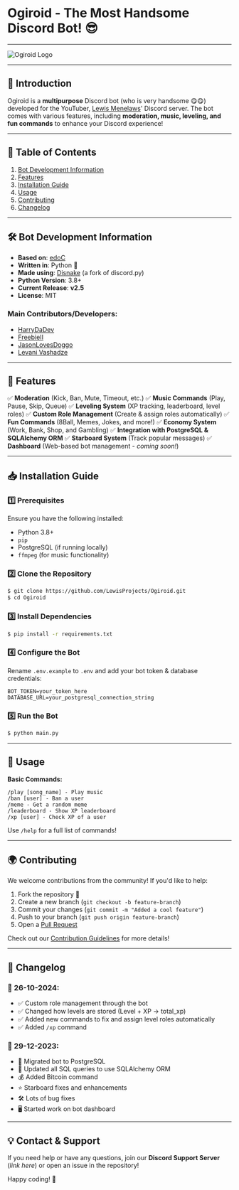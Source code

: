 # Ogiroid - The Most Handsome Discord Bot! 😎

---

![Ogiroid Logo](https://cdn.discordapp.com/avatars/984802008403959879/7016c34bd6bce62f9b0f2534f8918c49.webp?size=160)

---

## **📌 Introduction**
Ogiroid is a **multipurpose** Discord bot (who is very handsome 😋😋) developed for the YouTuber, [Lewis Menelaws](https://www.youtube.com/c/CodingwithLewis)' Discord server. The bot comes with various features, including **moderation, music, leveling, and fun commands** to enhance your Discord experience!

---

## **📖 Table of Contents**
1. [Bot Development Information](#-bot-development-information)
2. [Features](#-features)
3. [Installation Guide](#-installation-guide)
4. [Usage](#-usage)
5. [Contributing](#-contributing)
6. [Changelog](#-changelog)

---

## **🛠 Bot Development Information**
- **Based on**: [edoC](https://github.com/jasonlovesdoggo/edoc)
- **Written in**: Python 🐍
- **Made using**: [Disnake](https://disnake.dev/) (a fork of discord.py)
- **Python Version**: 3.8+
- **Current Release**: **v2.5**
- **License**: MIT

### **Main Contributors/Developers:**
- [HarryDaDev](https://github.com/ImmaHarry)
- [FreebieII](https://github.com/FreebieII)
- [JasonLovesDoggo](https://github.com/JasonLovesDoggo)
- [Levani Vashadze](https://github.com/LevaniVashadze)

---

## **🚀 Features**
✅ **Moderation** (Kick, Ban, Mute, Timeout, etc.)
✅ **Music Commands** (Play, Pause, Skip, Queue)
✅ **Leveling System** (XP tracking, leaderboard, level roles)
✅ **Custom Role Management** (Create & assign roles automatically)
✅ **Fun Commands** (8Ball, Memes, Jokes, and more!)
✅ **Economy System** (Work, Bank, Shop, and Gambling)
✅ **Integration with PostgreSQL & SQLAlchemy ORM**
✅ **Starboard System** (Track popular messages)
✅ **Dashboard** (Web-based bot management - *coming soon!*)

---

## **📥 Installation Guide**
### **1️⃣ Prerequisites**
Ensure you have the following installed:
- Python 3.8+
- `pip`
- PostgreSQL (if running locally)
- `ffmpeg` (for music functionality)

### **2️⃣ Clone the Repository**
```sh
$ git clone https://github.com/LewisProjects/Ogiroid.git
$ cd Ogiroid
```

### **3️⃣ Install Dependencies**
```sh
$ pip install -r requirements.txt
```

### **4️⃣ Configure the Bot**
Rename `.env.example` to `.env` and add your bot token & database credentials:
```env
BOT_TOKEN=your_token_here
DATABASE_URL=your_postgresql_connection_string
```

### **5️⃣ Run the Bot**
```sh
$ python main.py
```
---

## **📌 Usage**
**Basic Commands:**
```
/play [song_name] - Play music
/ban [user] - Ban a user
/meme - Get a random meme
/leaderboard - Show XP leaderboard
/xp [user] - Check XP of a user
```

Use `/help` for a full list of commands!

---

## **🌍 Contributing**
We welcome contributions from the community! If you'd like to help:
1. Fork the repository 🚀
2. Create a new branch (`git checkout -b feature-branch`)
3. Commit your changes (`git commit -m "Added a cool feature"`)
4. Push to your branch (`git push origin feature-branch`)
5. Open a [Pull Request](https://github.com/LewisProjects/Ogiroid/pulls)

Check out our [Contribution Guidelines](https://github.com/LewisProjects/Ogiroid/blob/development/CONTRIBUTING.md) for more details!

---

## **📜 Changelog**
### **📅 26-10-2024:**
- ✅ Custom role management through the bot
- ✅ Changed how levels are stored (Level + XP → total_xp)
- ✅ Added new commands to fix and assign level roles automatically
- ✅ Added `/xp` command

### **📅 29-12-2023:**
- 🔄 Migrated bot to PostgreSQL
- 🔄 Updated all SQL queries to use SQLAlchemy ORM
- 💰 Added Bitcoin command
- ⭐ Starboard fixes and enhancements
- 🛠 Lots of bug fixes
- 🖥 Started work on bot dashboard

---

## **💡 Contact & Support**
If you need help or have any questions, join our **Discord Support Server** (*link here*) or open an issue in the repository!

Happy coding! 🚀